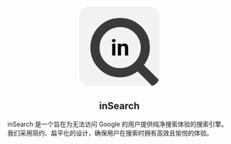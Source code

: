 <p align="center">
  <a href="#">
    <img width="180" src="public/favicon-r.png">
  </a>
</p>
<h2 align="center">inSearch</h2>

inSearch 是一个旨在为无法访问 Google 的用户提供纯净搜索体验的搜索引擎。我们采用简约、扁平化的设计，确保用户在搜索时拥有高效且愉悦的体验。

